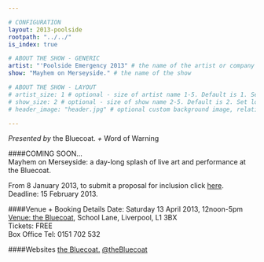 ```yaml
---

# CONFIGURATION
layout: 2013-poolside
rootpath: "../../"
is_index: true

# ABOUT THE SHOW - GENERIC
artist: "'Poolside Emergency 2013" # the name of the artist or company
show: "Mayhem on Merseyside." # the name of the show

# ABOUT THE SHOW - LAYOUT
# artist_size: 1 # optional - size of artist name 1-5. Default is 1. Set longer names to lower values
# show_size: 2 # optional - size of show name 2-5. Default is 2. Set longer names to lower values
# header_image: "header.jpg" # optional custom background image, relative to current page

---
```

*Presented by* the Bluecoat. *+* Word of Warning          

####COMING SOON...    
Mayhem on Merseyside: a day-long splash of live art and performance at the Bluecoat.

From 8 January 2013, to submit a proposal for inclusion click [here](http://poolside.posterous.com).    
Deadline: 15 February 2013.    

####Venue + Booking Details
Date: Saturday 13 April 2013, 12noon-5pm    
[Venue: the Bluecoat](http://www.thebluecoat.org.uk/content/index/visitor-info), School Lane, Liverpool, L1 3BX    
Tickets: FREE    
Box Office Tel: 0151 702 532    

####Websites
[the Bluecoat.](http://www.thebluecoat.org.uk)
[@theBluecoat](https://twitter.com/theBluecoat)